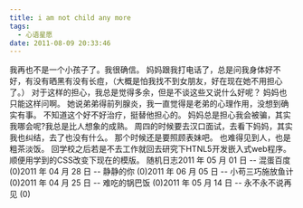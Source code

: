 ```yaml
---
title: i am not child any more
tags:
  - 心语星愿
date: 2011-08-09 20:33:46
---
```


我再也不是一个小孩子了。我很确信。 妈妈跟我打电话了，总是问我身体好不好，有没有晒黑有没有长痘，（大概是怕我找不到女朋友，好在现在她不用担心了。） 对于这样的担心，我总是觉得多余，但是不谈这些又说什么好呢？ 妈妈也只能这样问啊。 她说弟弟得前列腺炎，我一直觉得是老弟的心理作用，没想到确实有事。 不知道这个好不好治疗，挺替他担心的。 妈妈总是担心我会被骗，其实我哪会呢?我总是比人想象的成熟。 周四的时候要去汉口面试，去看下妈妈，其实我也纠结，去了也没有什么。 那个时候还是要照顾表妹吧。 也难得见到人，也是粗茶淡饭。 回学校之后若是不去工作就回去研究下HTNL5开发嵌入式web程序。顺便用学到的CSS改变下现在的模版。 随机日志2011 年 05 月 01 日 -- 混蛋百度 (0)2011 年 04 月 28 日 -- 静静的你 (0)2011 年 06 月 05 日 -- 小苟三巧施放鱼计 (0)2011 年 04 月 25 日 -- 难吃的锅巴饭 (0)2011 年 05 月 14 日 -- 永不永不说再见 (0)